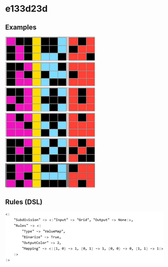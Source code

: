 # e133d23d

## Examples

![ARC examples for e133d23d](examples.png?raw=true)

## Rules (DSL)

![DSL rules for e133d23d](rules.png?raw=true)

